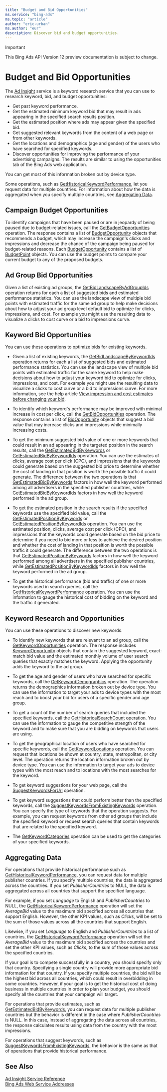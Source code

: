 ```yaml
---
title: "Budget and Bid Opportunities"
ms.service: "bing-ads"
ms.topic: "article"
author: "eric-urban"
ms.author: "eur"
description: Discover bid and budget opportunities.
---
```

> [!IMPORTANT]
> This Bing Ads API Version 12 preview documentation is subject to change.

# Budget and Bid Opportunities
The [Ad Insight](../ad-insight-service/ad-insight-service-reference.md) service is a keyword research service that you can use to research keyword, bid, and budget opportunities:

-   Get past keyword performance.  
-   Get the estimated minimum keyword bid that may result in ads appearing in the specified search results position.  
-   Get the estimated position where ads may appear given the specified bid.  
-   Get suggested relevant keywords from the content of a web page or from other keywords.  
-   Get the locations and demographics (age and gender) of the users who have searched for specified keywords.  
-   Discover opportunities for improving the performance of your advertising campaigns. The results are similar to using the opportunities tab of the Bing Ads web application.  

You can get most of this information broken out by device type.

Some operations, such as [GetHistoricalKeywordPerformance](../ad-insight-service/gethistoricalkeywordperformance.md), let you request data for multiple countries. For information about how the data is aggregated when you specify multiple countries, see [Aggregating Data](#aggregate).

## <a name="campaignopportunities"></a>Campaign Budget Opportunities
To identify campaigns that have been paused or are in jeopardy of being paused due to budget-related issues, call the [GetBudgetOpportunities](../ad-insight-service/getbudgetopportunities.md) operation. The response contains a list of [BudgetOpportunity](../ad-insight-service/budgetopportunity.md) objects that recommends a budget, which may increase the campaign's clicks and impressions and decrease the chance of the campaign being paused for budget-related reasons. Each [BudgetOpportunity](../ad-insight-service/budgetopportunity.md) contains a list of [BudgetPoint](../ad-insight-service/budgetpoint.md) objects. You can use the budget points to compare your current budget to any of the proposed budgets.

## <a name="adgroupopportunities"></a>Ad Group Bid Opportunities
Given a list of existing ad groups, the [GetBidLandscapeByAdGroupIds](../ad-insight-service/getbidlandscapebyadgroupids.md) operation returns for each a list of suggested bids and estimated performance statistics. You can use the landscape view of multiple bid points with estimated traffic for the same ad group to help make decisions about how to adjust your ad group level default bid to optimize for clicks, impressions, and cost. For example you might use the resulting data to visualize a clicks to cost curve or a bid to impressions curve.

## <a name="keywordopportunities"></a>Keyword Bid Opportunities
You can use these operations to optimize bids for existing keywords.

-   Given a list of existing keywords, the [GetBidLandscapeByKeywordIds](../ad-insight-service/getbidlandscapebykeywordids.md) operation returns for each a list of suggested bids and estimated performance statistics. You can use the landscape view of multiple bid points with estimated traffic for the same keyword to help make decisions about how to adjust your keyword bid to optimize for clicks, impressions, and cost. For example you might use the resulting data to visualize a clicks to cost curve or a bid to impressions curve. For more information, see the help article [View impression and cost estimates before changing your bid](http://help.bingads.microsoft.com/#apex/3/en/51096/1).

-   To identify which keyword's performance may be improved with minimal increase in cost per click, call the [GetBidOpportunities](../ad-insight-service/getbidopportunities.md) operation. The response contains a list of [BidOpportunity](../ad-insight-service/bidopportunity.md) objects that suggest a bid value that may increase clicks and impressions while minimally increasing costs.

-   To get the minimum suggested bid value of one or more keywords that could result in an ad appearing in the targeted position in the search results, call the [GetEstimatedBidByKeywords](../ad-insight-service/getestimatedbidbykeywords.md) or [GetEstimatedBidByKeywordIds](../ad-insight-service/getestimatedbidbykeywordids.md) operation. You can use the estimates of clicks, average cost per click (CPC), and impressions that the keywords could generate based on the suggested bid price to determine whether the cost of landing in that position is worth the possible traffic it could generate. The difference between the two operations is that [GetEstimatedBidByKeywords](../ad-insight-service/getestimatedbidbykeywords.md) factors in how well the keyword performed among all advertisers in the specified publisher countries, while [GetEstimatedBidByKeywordIds](../ad-insight-service/getestimatedbidbykeywordids.md) factors in how well the keyword performed in the ad group.

-   To get the estimated position in the search results if the specified keywords use the specified bid value, call the [GetEstimatedPositionByKeywords](../ad-insight-service/getestimatedpositionbykeywords.md) or [GetEstimatedPositionByKeywordIds](../ad-insight-service/getestimatedpositionbykeywordids.md) operation. You can use the estimated position, clicks, average cost per click (CPC), and impressions that the keywords could generate based on the bid price to determine if you need to bid more or less to achieve the desired position and whether the cost of landing in that position is worth the possible traffic it could generate. The difference between the two operations is that [GetEstimatedPositionByKeywords](../ad-insight-service/getestimatedpositionbykeywords.md) factors in how well the keyword performed among all advertisers in the specified publisher countries, while [GetEstimatedPositionByKeywordIds](../ad-insight-service/getestimatedpositionbykeywordids.md) factors in how well the keyword performed in the ad group.

-   To get the historical performance (bid and traffic) of one or more keywords used in search queries, call the [GetHistoricalKeywordPerformance](../ad-insight-service/gethistoricalkeywordperformance.md) operation. You can use the information to gauge the historical cost of bidding on the keyword and the traffic it generated.

## <a name="keywordresearch"></a>Keyword Research and Opportunities
You can use these operations to discover new keywords.

-   To identify new keywords that are relevant to an ad group, call the [GetKeywordOpportunities](../ad-insight-service/getkeywordopportunities.md) operation. The response includes [KeywordOpportunity](../ad-insight-service/keywordopportunity.md) objects that contain the suggested keyword, exact-match bid value and the estimated monthly volume of user search queries that exactly matches the keyword. Applying the opportunity adds the keyword to the ad group.

-   To get the age and gender of users who have searched for specific keywords, call the [GetKeywordDemographics](../ad-insight-service/getkeyworddemographics.md) operation. The operation returns the demographics information broken out by device type. You can use the information to target your ads to device types with the most reach and to boost your bid for users of a specific gender and age group.

-   To get a count of the number of search queries that included the specified keywords, call the [GetHistoricalSearchCount](../ad-insight-service/gethistoricalsearchcount.md) operation. You can use the information to gauge the competitive strength of the keyword and to make sure that you are bidding on keywords that users are using.

-   To get the geographical location of users who have searched for specific keywords, call the [GetKeywordLocations](../ad-insight-service/getkeywordlocations.md) operation. You can request that locations be shown at country, state, metropolitan, or city level. The operation returns the location information broken out by device type. You can use the information to target your ads to device types with the most reach and to locations with the most searches for the keyword.

-   To get keyword suggestions for your web page, call the [SuggestKeywordsForUrl](../ad-insight-service/suggestkeywordsforurl.md) operation.

-   To get keyword suggestions that could perform better than the specified keywords, call the [SuggestKeywordsFromExistingKeywords](../ad-insight-service/suggestkeywordsfromexistingkeywords.md) operation. You can specify the type of keywords that the operation suggests. For example, you can request keywords from other ad groups that include the specified keyword or request search queries that contain keywords that are related to the specified keyword.

-   The [GetKeywordCategories](../ad-insight-service/getkeywordcategories.md) operation can be used to get the categories of your specified keywords.

## <a name="aggregate"></a>Aggregating Data
For operations that provide historical performance such as [GetHistoricalKeywordPerformance](../ad-insight-service/gethistoricalkeywordperformance.md), you can request data for multiple publisher countries. If you specify multiple countries, the data is aggregated across the countries. If you set *PublisherCountries* to NULL, the data is aggregated across all countries that support the specified language.

For example, if you set *Language* to English and *PublisherCountries* to NULL, the [GetHistoricalKeywordPerformance](../ad-insight-service/gethistoricalkeywordperformance.md) operation will set the *AverageBid* value to the maximum bid specified across all countries that support English. However, the other KPI values, such as *Clicks*, will be set to the sum of those values across all the countries that support English.

Likewise, if you set *Language* to English and *PublisherCountries* to a list of countries, the [GetHistoricalKeywordPerformance](../ad-insight-service/gethistoricalkeywordperformance.md) operation will set the *AverageBid* value to the maximum bid specified across the countries and set the other KPI values, such as *Clicks*, to the sum of those values across the specified countries.

If your goal is to compete successfully in a country, you should specify only that country. Specifying a single country will provide more appropriate bid information for that country. If you specify multiple countries, the bid will be the highest bid across all countries, which could result in overbidding in some countries. However, if your goal is to get the historical cost of doing business in multiple countries in order to plan your budget, you should specify all the countries that your campaign will target.

For operations that provide estimates, such as [GetEstimatedBidByKeywords](../ad-insight-service/getestimatedbidbykeywords.md), you can request data for multiple publisher countries but the behavior is different in the case where *PublisherCountries* is NULL. In this case, instead of aggregating the data across all countries, the response calculates results using data from the country with the most impressions.

For operations that suggest keywords, such as [SuggestKeywordsFromExistingKeywords](../ad-insight-service/suggestkeywordsfromexistingkeywords.md), the behavior is the same as that of operations that provide historical performance.

## See Also
[Ad Insight Service Reference](../ad-insight-service/ad-insight-service-reference.md)  
[Bing Ads Web Service Addresses](../guides/web-service-addresses.md)  

